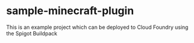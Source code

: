 # sample-minecraft-plugin
This is an example project which can be deployed to Cloud Foundry using the Spigot Buildpack
